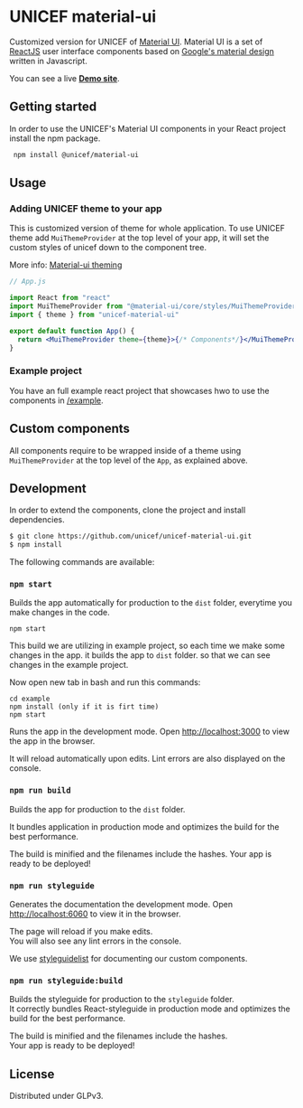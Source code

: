 # UNICEF material-ui

Customized version for UNICEF of [Material UI](https://material-ui.com/). Material UI is a set of [ReactJS](http://reactjs.org) user interface components based on [Google's material design](https://material.io/design/) written in Javascript.

You can see a live **[Demo site](https://unicef.github.io/unicef-material-ui/)**.

## Getting started

In order to use the UNICEF's Material UI components in your React project install the npm package.

```bash
 npm install @unicef/material-ui
```

## Usage

### Adding UNICEF theme to your app

This is customized version of theme for whole application.
To use UNICEF theme add `MuiThemeProvider` at the top level of your app, it will set the custom styles of unicef down to the component tree.

More info: <a href="https://material-ui.com/styles/advanced/#theming">Material-ui theming</a>

```jsx
// App.js

import React from "react"
import MuiThemeProvider from "@material-ui/core/styles/MuiThemeProvider"
import { theme } from "unicef-material-ui"

export default function App() {
  return <MuiThemeProvider theme={theme}>{/* Components*/}</MuiThemeProvider>
}
```

### Example project

You have an full example react project that showcases hwo to use the components in [/example](https://github.com/unicef/unicef-material-ui/tree/master/example]example/).

## Custom components

All components require to be wrapped inside of a theme using `MuiThemeProvider` at the top level of the `App`, as explained above.

## Development

In order to extend the components, clone the project and install dependencies.

```bash
$ git clone https://github.com/unicef/unicef-material-ui.git
$ npm install
```

The following commands are available:

### `npm start`

Builds the app automatically for production to the `dist` folder, everytime you make changes in the code.

```
npm start
```

This build we are utilizing in example project, so each time we make some changes in the app. it builds the app to `dist` folder. so that we can see changes in the example project.

Now open new tab in bash and run this commands:

```
cd example
npm install (only if it is firt time)
npm start
```

Runs the app in the development mode. Open [http://localhost:3000](http://localhost:3000) to view the app in the browser.

It will reload automatically upon edits. Lint errors are also displayed on the console.

### `npm run build`

Builds the app for production to the `dist` folder.

It bundles application in production mode and optimizes the build for the best performance.

The build is minified and the filenames include the hashes.
Your app is ready to be deployed!

### `npm run styleguide`

Generates the documentation the development mode.
Open [http://localhost:6060](http://localhost:6060) to view it in the browser.

The page will reload if you make edits.<br>
You will also see any lint errors in the console.

We use [styleguidelist](https://react-styleguidist.js.org/) for documenting our custom components.

### `npm run styleguide:build`

Builds the styleguide for production to the `styleguide` folder.<br>
It correctly bundles React-styleguide in production mode and optimizes the build for the best performance.

The build is minified and the filenames include the hashes.<br>
Your app is ready to be deployed!

## License

Distributed under GLPv3.
